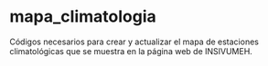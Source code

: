 # mapa_climatologia
Códigos necesarios para crear y actualizar el mapa de estaciones climatológicas que se muestra en la página web de INSIVUMEH.
